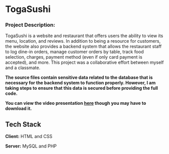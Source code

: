 # TogaSushi

### Project Description:
TogaSushi is a website and restaurant that offers users the ability to view its menu, location, and reviews. In addition to being a resource for customers, the website also provides a backend system that allows the restaurant staff to log dine-in orders, manage customer orders by table, track food selection, charges, payment method (even if only card payment is accepted), and more. This project was a collaborative effort between myself and a classmate.

**The source files contain sensitive data related to the database that is necessary for the backend system to function properly. However, I am taking steps to ensure that this data is secured before providing the full code.**

**You can view the video presentation [here](https://github.com/Norblit/TogaSushi/blob/main/projVidComp.mp4) though you may have to download it.**

## Tech Stack

**Client:** HTML and CSS

**Server:** MySQL and PHP
